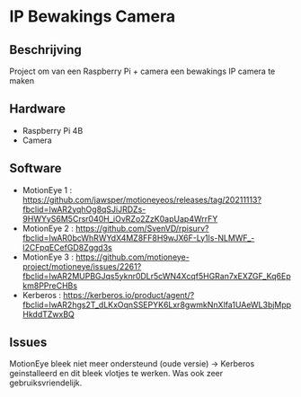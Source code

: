 # IP Bewakings Camera

## Beschrijving
Project om van een Raspberry Pi + camera een bewakings IP camera te maken

## Hardware
- Raspberry Pi 4B
- Camera

## Software
- MotionEye 1 : https://github.com/jawsper/motioneyeos/releases/tag/20211113?fbclid=IwAR2yqhOg8qSJiJRDZs-9HWYyS6M5Crsr040H_iOvRZo2ZzK0apUap4WrrFY
- MotionEye 2 : https://github.com/SvenVD/rpisurv?fbclid=IwAR0bcWhRWYdX4MZ8FF8H9wJX6F-Ly1ls-NLMWF_-l2CFpqECefGD8Zggd3s
- MotionEye 3 : https://github.com/motioneye-project/motioneye/issues/2261?fbclid=IwAR2MUPBGJqs5yknr0DLr5cWN4Xcqf5HGRan7xEXZGF_Kq6Epkm8PPreCHBs
- Kerberos : https://kerberos.io/product/agent/?fbclid=IwAR2hgs2T_dLKxOqnSSEPYK6Lxr8gwmkNnXlfa1UAeWL3bjMppHkddTZwxBQ

## Issues 
MotionEye bleek niet meer ondersteund (oude versie) -> Kerberos geinstalleerd en dit bleek vlotjes te werken. Was ook zeer gebruiksvriendelijk.
